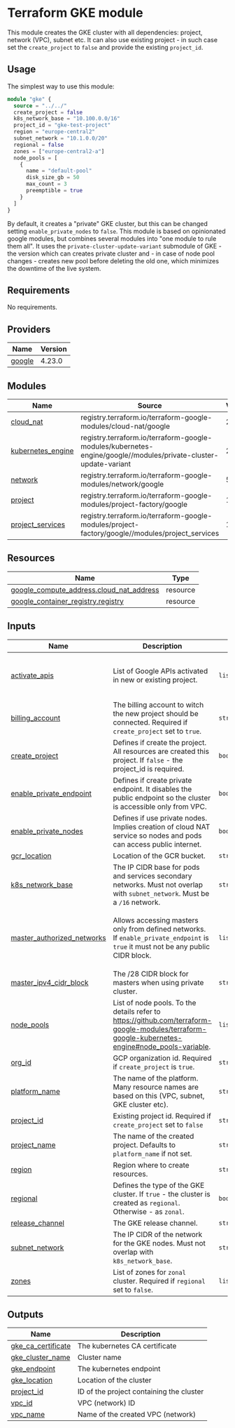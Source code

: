 # Terraform GKE module
This module creates the GKE cluster with all dependencies: project, network (VPC), subnet etc.
It can also use existing project - in such case set the `create_project` to `false` and provide the existing `project_id`.

## Usage

The simplest way to use this module:

```terraform
module "gke" {
  source = "../../"
  create_project = false
  k8s_network_base = "10.100.0.0/16"
  project_id = "gke-test-project"
  region = "europe-central2"
  subnet_network = "10.1.0.0/20"
  regional = false
  zones = ["europe-central2-a"]
  node_pools = [
    {
      name = "default-pool"
      disk_size_gb = 50
      max_count = 3
      preemptible = true
    }
  ]
}
```

By default, it creates a "private" GKE cluster, but this can be changed setting `enable_private_nodes` to `false`.
This module is based on opinionated google modules, but combines several modules into "one module to rule them all".
It uses the `private-cluster-update-variant` submodule of GKE - the version which can creates private cluster and - in case of node pool changes - creates new pool before deleting the old one, which minimizes the downtime of the live system.

<!-- BEGIN_TF_DOCS -->
## Requirements

No requirements.

## Providers

| Name | Version |
|------|---------|
| <a name="provider_google"></a> [google](#provider\_google) | 4.23.0 |

## Modules

| Name | Source | Version |
|------|--------|---------|
| <a name="module_cloud_nat"></a> [cloud\_nat](#module\_cloud\_nat) | registry.terraform.io/terraform-google-modules/cloud-nat/google | 2.2.0 |
| <a name="module_kubernetes_engine"></a> [kubernetes\_engine](#module\_kubernetes\_engine) | registry.terraform.io/terraform-google-modules/kubernetes-engine/google//modules/private-cluster-update-variant | 20.0.0 |
| <a name="module_network"></a> [network](#module\_network) | registry.terraform.io/terraform-google-modules/network/google | 5.0.0 |
| <a name="module_project"></a> [project](#module\_project) | registry.terraform.io/terraform-google-modules/project-factory/google | 13.0.0 |
| <a name="module_project_services"></a> [project\_services](#module\_project\_services) | registry.terraform.io/terraform-google-modules/project-factory/google//modules/project_services | 13.0.0 |

## Resources

| Name | Type |
|------|------|
| [google_compute_address.cloud_nat_address](https://registry.terraform.io/providers/hashicorp/google/latest/docs/resources/compute_address) | resource |
| [google_container_registry.registry](https://registry.terraform.io/providers/hashicorp/google/latest/docs/resources/container_registry) | resource |

## Inputs

| Name | Description | Type | Default | Required |
|------|-------------|------|---------|:--------:|
| <a name="input_activate_apis"></a> [activate\_apis](#input\_activate\_apis) | List of Google APIs activated in new or existing project. | `list(string)` | <pre>[<br>  "compute.googleapis.com",<br>  "container.googleapis.com"<br>]</pre> | no |
| <a name="input_billing_account"></a> [billing\_account](#input\_billing\_account) | The billing account to witch the new project should be connected. Required if `create_project` set to `true`. | `string` | `""` | no |
| <a name="input_create_project"></a> [create\_project](#input\_create\_project) | Defines if create the project. All resources are created this project. If `false` - the project\_id is required. | `bool` | `false` | no |
| <a name="input_enable_private_endpoint"></a> [enable\_private\_endpoint](#input\_enable\_private\_endpoint) | Defines if create private endpoint. It disables the public endpoint so the cluster is accessible only from VPC. | `bool` | `false` | no |
| <a name="input_enable_private_nodes"></a> [enable\_private\_nodes](#input\_enable\_private\_nodes) | Defines if use private nodes. Implies creation of cloud NAT service so nodes and pods can access public internet. | `bool` | `true` | no |
| <a name="input_gcr_location"></a> [gcr\_location](#input\_gcr\_location) | Location of the GCR bucket. | `string` | `"EU"` | no |
| <a name="input_k8s_network_base"></a> [k8s\_network\_base](#input\_k8s\_network\_base) | The IP CIDR base for pods and services secondary networks. Must not overlap with `subnet_network`. Must be a `/16` network. | `string` | n/a | yes |
| <a name="input_master_authorized_networks"></a> [master\_authorized\_networks](#input\_master\_authorized\_networks) | Allows accessing masters only from defined networks. If `enable_private_endpoint` is `true` it must not be any public CIDR block. | `list(map(string))` | <pre>[<br>  {<br>    "cidr_block": "0.0.0.0/0",<br>    "display_name": "ALL"<br>  }<br>]</pre> | no |
| <a name="input_master_ipv4_cidr_block"></a> [master\_ipv4\_cidr\_block](#input\_master\_ipv4\_cidr\_block) | The /28 CIDR block for masters when using private cluster. | `string` | `"172.16.0.0/28"` | no |
| <a name="input_node_pools"></a> [node\_pools](#input\_node\_pools) | List of node pools. To the details refer to https://github.com/terraform-google-modules/terraform-google-kubernetes-engine#node_pools-variable. | `list(map(string))` | <pre>[<br>  {<br>    "name": "default-node-pool"<br>  }<br>]</pre> | no |
| <a name="input_org_id"></a> [org\_id](#input\_org\_id) | GCP organization id. Required if `create_project` is `true`. | `string` | `""` | no |
| <a name="input_platform_name"></a> [platform\_name](#input\_platform\_name) | The name of the platform. Many resource names are based on this (VPC, subnet, GKE cluster etc). | `string` | n/a | yes |
| <a name="input_project_id"></a> [project\_id](#input\_project\_id) | Existing project id. Required if `create_project` set to `false` | `string` | `""` | no |
| <a name="input_project_name"></a> [project\_name](#input\_project\_name) | The name of the created project. Defaults to `platform_name` if not set. | `string` | `""` | no |
| <a name="input_region"></a> [region](#input\_region) | Region where to create resources. | `string` | n/a | yes |
| <a name="input_regional"></a> [regional](#input\_regional) | Defines the type of the GKE cluster. If `true` - the cluster is created as `regional`. Otherwise - as `zonal`. | `bool` | `true` | no |
| <a name="input_release_channel"></a> [release\_channel](#input\_release\_channel) | The GKE release channel. | `string` | `"UNSPECIFIED"` | no |
| <a name="input_subnet_network"></a> [subnet\_network](#input\_subnet\_network) | The IP CIDR of the network for the GKE nodes. Must not overlap with `k8s_network_base`. | `string` | n/a | yes |
| <a name="input_zones"></a> [zones](#input\_zones) | List of zones for `zonal` cluster. Required if `regional` set to `false`. | `list(string)` | `[]` | no |

## Outputs

| Name | Description |
|------|-------------|
| <a name="output_gke_ca_certificate"></a> [gke\_ca\_certificate](#output\_gke\_ca\_certificate) | The kubernetes CA certificate |
| <a name="output_gke_cluster_name"></a> [gke\_cluster\_name](#output\_gke\_cluster\_name) | Cluster name |
| <a name="output_gke_endpoint"></a> [gke\_endpoint](#output\_gke\_endpoint) | The kubernetes endpoint |
| <a name="output_gke_location"></a> [gke\_location](#output\_gke\_location) | Location of the cluster |
| <a name="output_project_id"></a> [project\_id](#output\_project\_id) | ID of the project containing the cluster |
| <a name="output_vpc_id"></a> [vpc\_id](#output\_vpc\_id) | VPC (network) ID |
| <a name="output_vpc_name"></a> [vpc\_name](#output\_vpc\_name) | Name of the created VPC (network) |
<!-- END_TF_DOCS -->

